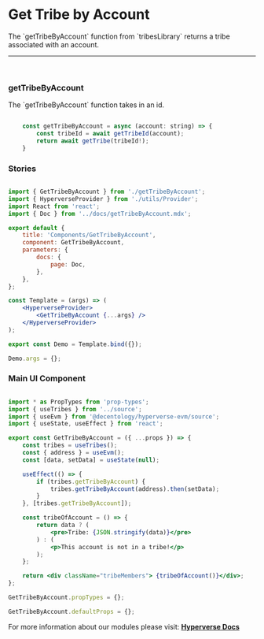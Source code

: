 # Get Tribe by Account

<p> The `getTribeByAccount` function from `tribesLibrary` returns a tribe associated with an account. </p>

---

<br>

### getTribeByAccount

<p> The `getTribeByAccount` function takes in an id. </p>

```jsx

	const getTribeByAccount = async (account: string) => {
		const tribeId = await getTribeId(account);
		return await getTribe(tribeId!);
	}

```

### Stories

```jsx

import { GetTribeByAccount } from './getTribeByAccount';
import { HyperverseProvider } from './utils/Provider';
import React from 'react';
import { Doc } from '../docs/getTribeByAccount.mdx';

export default {
	title: 'Components/GetTribeByAccount',
	component: GetTribeByAccount,
	parameters: {
		docs: {
			page: Doc,
		},
	},
};

const Template = (args) => (
	<HyperverseProvider>
		<GetTribeByAccount {...args} />
	</HyperverseProvider>
);

export const Demo = Template.bind({});

Demo.args = {};

```

### Main UI Component

```jsx

import * as PropTypes from 'prop-types';
import { useTribes } from '../source';
import { useEvm } from '@decentology/hyperverse-evm/source';
import { useState, useEffect } from 'react';

export const GetTribeByAccount = ({ ...props }) => {
	const tribes = useTribes();
	const { address } = useEvm();
	const [data, setData] = useState(null);

	useEffect(() => {
		if (tribes.getTribeByAccount) {
			tribes.getTribeByAccount(address).then(setData);
		}
	}, [tribes.getTribeByAccount]);

	const tribeOfAccount = () => {
		return data ? (
			<pre>Tribe: {JSON.stringify(data)}</pre>
		) : (
			<p>This account is not in a tribe!</p>
		);
	};

	return <div className="tribeMembers"> {tribeOfAccount()}</div>;
};

GetTribeByAccount.propTypes = {};

GetTribeByAccount.defaultProps = {};

```

For more information about our modules please visit: [**Hyperverse Docs**](docs.hyperverse.dev)
